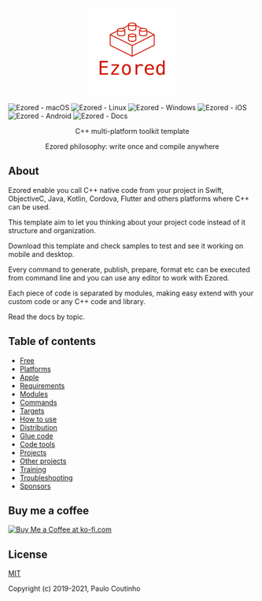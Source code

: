 <p align="center"><a href="https://github.com/ezored/ezored" target="_blank" rel="noopener noreferrer"><img width="180" src="extras/images/doc-logo.png" alt="ezored logo"></a></p>

<p align="center">

![Ezored - macOS](https://github.com/ezored/ezored/workflows/Ezored%20-%20macOS/badge.svg)
![Ezored - Linux](https://github.com/ezored/ezored/workflows/Ezored%20-%20Linux/badge.svg)
![Ezored - Windows](https://github.com/ezored/ezored/workflows/Ezored%20-%20Windows/badge.svg)
![Ezored - iOS](https://github.com/ezored/ezored/workflows/Ezored%20-%20iOS/badge.svg)
![Ezored - Android](https://github.com/ezored/ezored/workflows/Ezored%20-%20Android/badge.svg)
![Ezored - Docs](https://github.com/ezored/ezored/workflows/Ezored%20-%20Docs/badge.svg)

</p>

<p align="center">C++ multi-platform toolkit template</p>

<p align="center">Ezored philosophy: write once and compile anywhere</p>

## About

Ezored enable you call C++ native code from your project in Swift, ObjectiveC, Java, Kotlin, Cordova, Flutter and others platforms where C++ can be used.

This template aim to let you thinking about your project code instead of it structure and organization.

Download this template and check samples to test and see it working on mobile and desktop.

Every command to generate, publish, prepare, format etc can be executed from command line and you can use any editor to work with Ezored.

Each piece of code is separated by modules, making easy extend with your custom code or any C++ code and library.

Read the docs by topic.

## Table of contents

- [Free](extras/docs/FREE.md)
- [Platforms](extras/docs/PLATFORMS.md)
- [Apple](extras/docs/APPLE.md)
- [Requirements](extras/docs/REQUIREMENTS.md)
- [Modules](extras/docs/MODULES.md)
- [Commands](extras/docs/COMMANDS.md)
- [Targets](extras/docs/TARGETS.md)
- [How to use](extras/docs/HOW-TO-USE.md)
- [Distribution](extras/docs/DISTRIBUTION.md)
- [Glue code](extras/docs/GLUECODE.md)
- [Code tools](extras/docs/CODE-TOOLS.md)
- [Projects](extras/docs/PROJECTS.md)
- [Other projects](extras/docs/OTHER-PROJECTS.md)
- [Training](extras/docs/TRAINING.md)
- [Troubleshooting](extras/docs/TROUBLESHOOTING.md)
- [Sponsors](extras/docs/SPONSORS.md)

## Buy me a coffee

<a href='https://ko-fi.com/paulocoutinho' target='_blank'><img height='36' style='border:0px;height:36px;' src='https://az743702.vo.msecnd.net/cdn/kofi1.png?v=2' border='0' alt='Buy Me a Coffee at ko-fi.com' /></a>

## License

[MIT](http://opensource.org/licenses/MIT)

Copyright (c) 2019-2021, Paulo Coutinho
